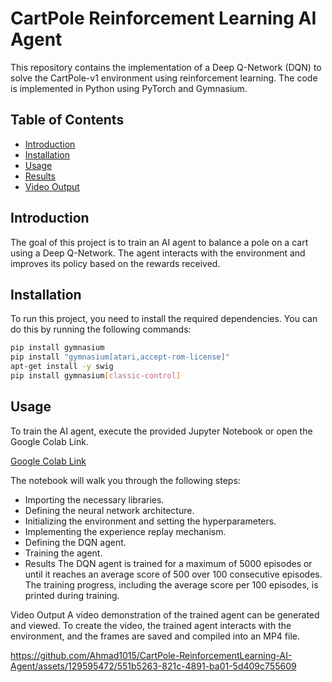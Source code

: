 # CartPole Reinforcement Learning AI Agent

This repository contains the implementation of a Deep Q-Network (DQN) to solve the CartPole-v1 environment using reinforcement learning. The code is implemented in Python using PyTorch and Gymnasium.

## Table of Contents
- [Introduction](#introduction)
- [Installation](#installation)
- [Usage](#usage)
- [Results](#results)
- [Video Output](#video-output)


## Introduction
The goal of this project is to train an AI agent to balance a pole on a cart using a Deep Q-Network. The agent interacts with the environment and improves its policy based on the rewards received.

## Installation
To run this project, you need to install the required dependencies. You can do this by running the following commands:

```bash
pip install gymnasium
pip install "gymnasium[atari,accept-rom-license]"
apt-get install -y swig
pip install gymnasium[classic-control]
```
## Usage
To train the AI agent, execute the provided Jupyter Notebook or open the Google Colab Link. 

[Google Colab Link](https://colab.research.google.com/drive/1lMHeGpbkvqeH_jXsNcwy98VTidNl1At2)

The notebook will walk you through the following steps:
* Importing the necessary libraries.
* Defining the neural network architecture.
* Initializing the environment and setting the hyperparameters.
* Implementing the experience replay mechanism.
* Defining the DQN agent.
* Training the agent.
* Results
The DQN agent is trained for a maximum of 5000 episodes or until it reaches an average score of 500 over 100 consecutive episodes. The training progress, including the average score per 100 episodes, is printed during training.

Video Output
A video demonstration of the trained agent can be generated and viewed. To create the video, the trained agent interacts with the environment, and the frames are saved and compiled into an MP4 file.


https://github.com/Ahmad1015/CartPole-ReinforcementLearning-AI-Agent/assets/129595472/551b5263-821c-4891-ba01-5d409c755609


